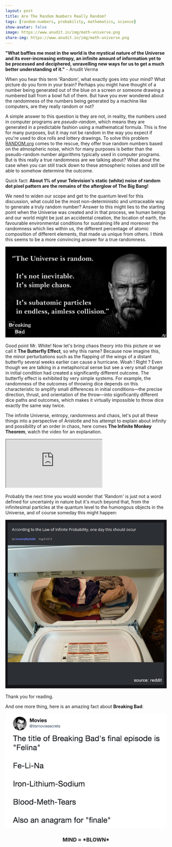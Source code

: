 ```yaml
---
layout: post
title: Are The Random Numbers Really Random?
tags: [random-numbers, probability, mathematics, science]
show-avatar: false
image: https://www.anudit.in/img/math-universe.png
share-img: https://www.anudit.in/img/math-universe.png
---
```


__"What baffles me most in the world is the mystical nature of the Universe and its ever-increasing entropy, an infinite amount of information yet to be processed and deciphered, unravelling new ways for us to get a much better understanding of it."__ - Anudit Verma

When you hear this term 'Random', what exactly goes into your mind? What picture do you form in your brain? Perhaps you might have thought of a number being generated out of the blue on a screen or someone drawing a numbered ball from a bowl full of them. But have you ever wondered about the randomness of the numbers being generated by a machine like computers, are they really random or not?

A simple answer to this question is they are not, in reality, the numbers used in computer programs are *pseudo-random*, which means they are generated in a predictable fashion using a mathematical formula. This is fine for many purposes, but it may not be random in the way you expect if you're used to dice rolls and lottery drawings. To solve this problem [RANDOM.org](https://www.random.org/) comes to the rescue, they offer true random numbers based on the atmospheric noise, which for many purposes is better than the pseudo-random number algorithms typically used in computer programs. But is this really a true randomness are we talking about? What about the case when you can still track down to these atmospheric noises and still be able to somehow determine the outcome.

Quick fact: __About 1% of your Television's static (white) noise of random dot pixel pattern are the remains of the afterglow of The Big Bang!__

We need to widen our scope and get to the quantum level for this discussion, what could be the most non-deterministic and untraceable way to generate a truly random number? Answer to this might lies to the starting point when the Universe was created and in that process, we human beings and our world might be just an accidental creation, the location of earth, the favourable environmental conditions for sustaining life and moreover the randomness which lies within us, the different percentage of atomic composition of different elements, that made us unique from others. I think this seems to be a more convincing answer for a true randomness.


![Mr. Walter White from Breaking Bad](/img/WHwhite.jpg "Mr. Walter White from Breaking Bad")

Good point Mr. White! Now let's bring chaos theory into this picture or we call it __The Butterfly Effect__, so why this name? Because now imagine this, the minor perturbations such as the flapping of the wings of a distant butterfly several weeks earlier can cause a hurricane. Woah ! Right ? Even though we are talking in a metaphorical sense but see a very small change in initial condition had created a significantly different outcome. The butterfly effect is exhibited by very simple systems. For example, the randomness of the outcomes of throwing dice depends on this characteristic to amplify small differences in initial conditions—the precise direction, thrust, and orientation of the throw—into significantly different dice paths and outcomes, which makes it virtually impossible to throw dice exactly the same way twice.

The infinite Universe, entropy, randomness and chaos, let's put all these things into a perspective of Aristotle and his attempt to explain about infinity and possibility of an order in chaos, here comes __The Infinite Monkey Theorem__, watch the video for an explanation.

<div class="embed-responsive embed-responsive-16by9">
  <iframe class="embed-responsive-item" src="https://www.youtube.com/embed/ipdRhgLWGXo" allowfullscreen></iframe>
</div>


Probably the next time you would wonder that 'Random' is just not a word defined for uncertainty in nature but it's much beyond that, from the infinitesimal particles at the quantum level to the humongous objects in the Universe, and of course someday this might happen:

![Reddit Post](/img/reddit-post.jpg "Reddit Post")


Thank you for reading.

And one more thing, here is an amazing fact about __Breaking Bad__:


<center><img src="/img/BBfact.png"><br>

<h3>MIND = *BLOWN*</h3></center><br>

